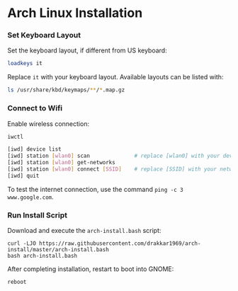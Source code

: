 # Arch Linux Installation

### Set Keyboard Layout

Set the keyboard layout, if different from US keyboard:

```bash
loadkeys it
```

 Replace `it`  with your keyboard layout. Available layouts can be listed with:

```bash
ls /usr/share/kbd/keymaps/**/*.map.gz
```

### Connect to Wifi

Enable wireless connection:

```bash
iwctl
```

```bash
[iwd] device list
[iwd] station [wlan0] scan				# replace [wlan0] with your device name from the previous command
[iwd] station [wlan0] get-networks
[iwd] station [wlan0] connect [SSID]	# replace [SSID] with your network name from the previous command
[iwd] quit
```

To test the internet connection, use the command `ping -c 3 www.google.com`.

### Run Install Script

Download and execute the `arch-install.bash` script:

```shell
curl -LJO https://raw.githubusercontent.com/drakkar1969/arch-install/master/arch-install.bash
bash arch-install.bash
```

After completing installation, restart to boot into GNOME:

```shell
reboot
```
